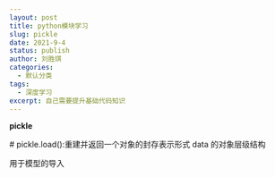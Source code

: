 ```yaml
---
layout: post
title: python模块学习
slug: pickle
date: 2021-9-4
status: publish
author: 刘胜琪
categories: 
  - 默认分类
tags: 
  - 深度学习
excerpt: 自己需要提升基础代码知识
---
```


**pickle**

\# pickle.load():重建并返回一个对象的封存表示形式 data 的对象层级结构

用于模型的导入

